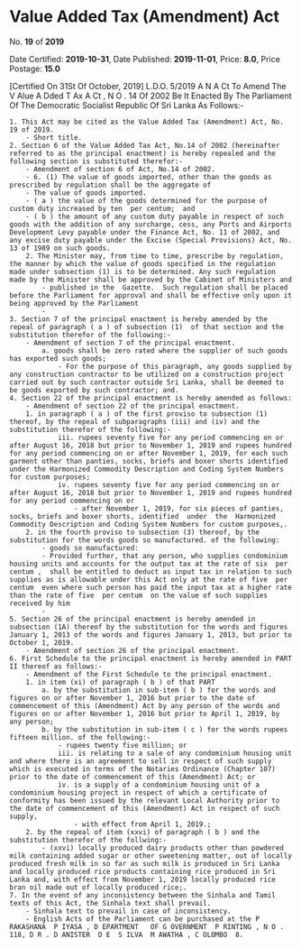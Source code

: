 # Value  Added  Tax   (Amendment) Act

No. **19** of **2019**

Date Certified: **2019-10-31**, Date Published: **2019-11-01**, Price: **8.0**, Price Postage: **15.0**

[Certified On 31St Of October, 2019]
L.D.O. 5/2019
A N  A Ct   To   Amend   The  V Alue  A Dded  T Ax  A Ct , N O . 14  Of  2002
Be It Enacted By The Parliament Of The Democratic Socialist Republic Of Sri Lanka As Follows:-

    1. This Act may be cited as the Value Added Tax (Amendment) Act, No. 19 of 2019.
        - Short title.
    2. Section 6 of the Value Added Tax Act, No.14 of 2002 (hereinafter referred to as the principal enactment) is hereby repealed and the following section is substituted therefor:-
        - Amendment of section 6 of Act, No.14 of 2002.
        - 6. (1) The value of goods imported, other than the goods as prescribed by regulation shall be the aggregate of 
        - The value of goods imported.
        - ( a ) the value of the goods determined for the purpose of custom duty increased by ten  per centum;  and
        - ( b ) the amount of any custom duty payable in respect of such goods with the addition of any surcharge, cess, any Ports and Airports Development Levy payable under the Finance Act, No. 11 of 2002, and any excise duty payable under the Excise (Special Provisions) Act, No. 13 of 1989 on such goods.
        2. The Minister may, from time to time, prescribe by regulation, the manner by which the value of goods specified in the regulation made under subsection (1) is to be determined. Any such regulation made by the Minister shall be approved by the Cabinet of Ministers and
            - published in the  Gazette.  Such regulation shall be placed before the Parliament for approval and shall be effective only upon it being approved by the Parliament
            - 
    3. Section 7 of the principal enactment is hereby amended by the repeal of paragraph ( a ) of subsection (1)  of that section and the substitution therefor of the following:-
        - Amendment of section 7 of the principal enactment.
            a. goods shall be zero rated where the supplier of such goods has exported such goods;
                - For the purpose of this paragraph, any goods supplied by any construction contractor to be utilized on a construction project carried out by such contractor outside Sri Lanka, shall be deemed to be goods exported by such contractor; and.
    4. Section 22 of the principal enactment is hereby amended as follows:
        - Amendment of section 22 of the principal enactment.
        1. in paragraph ( a ) of the first proviso to subsection (1) thereof, by the repeal of subparagraphs (iii) and (iv) and the substitution therefor of the following:-
                iii. rupees seventy five for any period commencing on or after August 16, 2018 but prior to November 1, 2019 and rupees hundred for any period commencing on or after November 1, 2019, for each such garment other than panties, socks, briefs and boxer shorts identified under the Harmonized Commodity Description and Coding System Numbers for custom purposes;
                iv. rupees seventy five for any period commencing on or after August 16, 2018 but prior to November 1, 2019 and rupees hundred for any period commencing on or
                    - after November 1, 2019, for six pieces of panties, socks, briefs and boxer shorts, identified  under  the  Harmonized Commodity Description and Coding System Numbers for custom purposes,.
        2. in the fourth proviso to subsection (3) thereof, by the substitution for the words goods so manufactured. of the following:
            - goods so manufactured:
            - Provided further, that any person, who supplies condominium housing units and accounts for the output tax at the rate of six  per centum ,  shall be entitled to deduct as input tax in relation to such supplies as is allowable under this Act only at the rate of five  per centum  even where such person has paid the input tax at a higher rate than the rate of five  per centum  on the value of such supplies received by him
            - 
    5. Section 26 of the principal enactment is hereby amended in subsection (1A) thereof by the substitution for the words and figures January 1, 2013 of the words and figures January 1, 2013, but prior to October 1, 2019.
        - Amendment of section 26 of the principal enactment.
    6. First Schedule to the principal enactment is hereby amended in PART II thereof as follows:-
        - Amendment of the First Schedule to the principal enactment.
        1. in item (xi) of paragraph ( b ) of that PART
            a. by the substitution in sub-item ( b ) for the words and figures on or after November 1, 2016 but prior to the date of commencement of this (Amendment) Act by any person of the words and figures on or after November 1, 2016 but prior to April 1, 2019, by any person;
            b. by the substitution in sub-item ( c ) for the words rupees fifteen million. of the following:-
                - rupees twenty five million; or
                iii. is relating to a sale of any condominium housing unit and where there is an agreement to sell in respect of such supply which is executed in terms of the Notaries Ordinance (Chapter 107) prior to the date of commencement of this (Amendment) Act; or
                iv. is a supply of a condominium housing unit of a condominium housing project in respect of which a certificate of conformity has been issued by the relevant Local Authority prior to the date of commencement of this (Amendment) Act in respect of such supply,
                    - with effect from April 1, 2019.;
        2. by the repeal of item (xxvi) of paragraph ( b ) and the substitution therefor of the follwing:-
            - (xxvi) locally produced dairy products other than powdered milk containing added sugar or other sweetening matter, out of locally produced fresh milk in so far as such milk is produced in Sri Lanka and locally produced rice products containing rice produced in Sri Lanka and, with effect from November 1, 2019 locally produced rice bran oil made out of locally produced rice;.
    7. In the event of any inconsistency between the Sinhala and Tamil texts of this Act, the Sinhala text shall prevail.
        - Sinhala text to prevail in case of inconsistency.
        - English Acts of the Parliament can be purchased at the P RAKASHANA  P IYASA , D EPARTMENT   OF G OVERNMENT  P RINTING , N O . 118, D R . D ANISTER  D E  S ILVA  M AWATHA , C OLOMBO  8.
